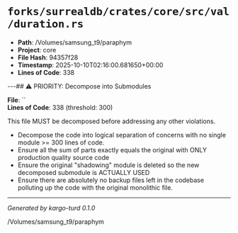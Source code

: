 # `forks/surrealdb/crates/core/src/val/duration.rs`

- **Path**: /Volumes/samsung_t9/paraphym
- **Project**: core
- **File Hash**: 94357f28  
- **Timestamp**: 2025-10-10T02:16:00.681650+00:00  
- **Lines of Code**: 338

---## ⚠️ PRIORITY: Decompose into Submodules

**File**: ``  
**Lines of Code**: 338 (threshold: 300)

This file MUST be decomposed before addressing any other violations.

- Decompose the code into logical separation of concerns with no single module >= 300 lines of code. 
- Ensure all the sum of parts exactly equals the original with ONLY production quality source code
- Ensure the original "shadowing" module is deleted so the new decomposed submodule is ACTUALLY USED
- Ensure there are absolutely no backup files left in the codebase polluting up the code with the original monolithic file.

------

*Generated by kargo-turd 0.1.0*

/Volumes/samsung_t9/paraphym